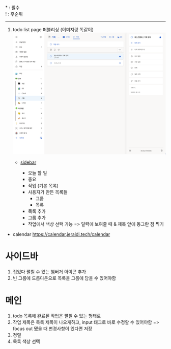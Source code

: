 \* : 필수  
\! : 후순위

---

1. todo list page 퍼블리싱 (이미지랑 똑같이)
   ![](/public/todo-list.png)

   - [sidebar](https://ui.shadcn.com/blocks/sidebar#sidebar-07)

     - 오늘 할 일
     - 중요
     - 작업 (기본 목록)
     - 사용자가 만든 목록들
       - 그룹
       - 목록
     - 목록 추가
     - 그룹 추가
     - 작업에서 색상 선택 가능 => 달력에 보여줄 때 & 제목 앞에 동그란 점 찍기

- calendar
  https://calendar.jeraidi.tech/calendar

# 사이드바

1. 접었다 펼칠 수 있는 햄버거 아이콘 추가
2. 빈 그룹에 드롭다운으로 목록을 그룹에 담을 수 있어야함

# 메인

1. todo 목록에 완료된 작업은 펼칠 수 있는 형태로
2. 작업 제목은 목록 제목이 나오게하고, input 태그로 바로 수정할 수 있어야함 => focus out 됐을 때 변경사항이 있다면 저장
3. 정렬
4. 목록 색상 선택
